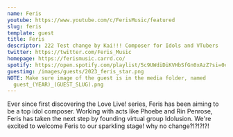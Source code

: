 ```yaml
---
name: Feris
youtube: https://www.youtube.com/c/FerisMusic/featured
slug: feris
template: guest
title: Feris
descriptor: 222 Test change by Kai!!! Composer for Idols and VTubers
twitter: https://twitter.com/Feris_Music
homepage: https://ferismusic.carrd.co/
spotify: https://open.spotify.com/playlist/5c9UWdiDiKVHbSfGn0xAzZ?si=0caab67493dc4214
guestimg: /images/guests/2023_feris_star.png
NOTE: Make sure image of the guest is in the media folder, named
  guest_(YEAR)_(GUEST_SLUG).png
---
```

Ever since first discovering the Love Live! series, Feris has been aiming to be a top idol composer. Working with acts like Phoebe and Rin Penrose, Feris has taken the next step by founding virtual group Idolusion. We're excited to welcome Feris to our sparkling stage! why no change?!?!?!?!